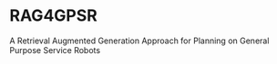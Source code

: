 # RAG4GPSR
A Retrieval Augmented Generation Approach for Planning on General Purpose Service Robots
